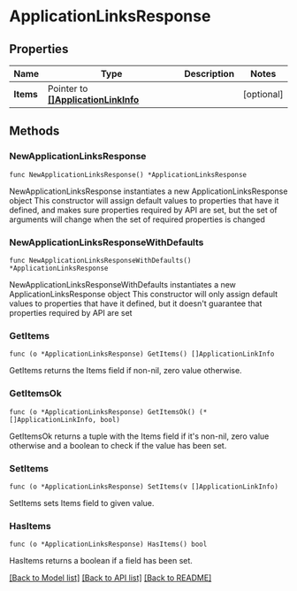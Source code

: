 # ApplicationLinksResponse

## Properties

Name | Type | Description | Notes
------------ | ------------- | ------------- | -------------
**Items** | Pointer to [**[]ApplicationLinkInfo**](ApplicationLinkInfo.md) |  | [optional] 

## Methods

### NewApplicationLinksResponse

`func NewApplicationLinksResponse() *ApplicationLinksResponse`

NewApplicationLinksResponse instantiates a new ApplicationLinksResponse object
This constructor will assign default values to properties that have it defined,
and makes sure properties required by API are set, but the set of arguments
will change when the set of required properties is changed

### NewApplicationLinksResponseWithDefaults

`func NewApplicationLinksResponseWithDefaults() *ApplicationLinksResponse`

NewApplicationLinksResponseWithDefaults instantiates a new ApplicationLinksResponse object
This constructor will only assign default values to properties that have it defined,
but it doesn't guarantee that properties required by API are set

### GetItems

`func (o *ApplicationLinksResponse) GetItems() []ApplicationLinkInfo`

GetItems returns the Items field if non-nil, zero value otherwise.

### GetItemsOk

`func (o *ApplicationLinksResponse) GetItemsOk() (*[]ApplicationLinkInfo, bool)`

GetItemsOk returns a tuple with the Items field if it's non-nil, zero value otherwise
and a boolean to check if the value has been set.

### SetItems

`func (o *ApplicationLinksResponse) SetItems(v []ApplicationLinkInfo)`

SetItems sets Items field to given value.

### HasItems

`func (o *ApplicationLinksResponse) HasItems() bool`

HasItems returns a boolean if a field has been set.


[[Back to Model list]](../README.md#documentation-for-models) [[Back to API list]](../README.md#documentation-for-api-endpoints) [[Back to README]](../README.md)


